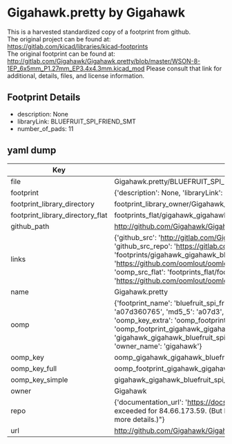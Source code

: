 # Gigahawk.pretty by Gigahawk  
This is a harvested standardized copy of a footprint from github.  
The original project can be found at:  
https://gitlab.com/kicad/libraries/kicad-footprints  
The original footprint can be found at:
http://gitlab.com/Gigahawk/Gigahawk.pretty/blob/master/WSON-8-1EP_6x5mm_P1.27mm_EP3.4x4.3mm.kicad_mod
Please consult that link for additional, details, files, and license information.  
## Footprint Details
* description: None  
* libraryLink: BLUEFRUIT_SPI_FRIEND_SMT  
* number_of_pads: 11  
## yaml dump  
| Key | Value |  
| --- | --- |  
| file | Gigahawk.pretty/BLUEFRUIT_SPI_FRIEND_SMT.kicad_mod |  
| footprint | {'description': None, 'libraryLink': 'BLUEFRUIT_SPI_FRIEND_SMT', 'number_of_pads': 11} |  
| footprint_library_directory | footprint_library_owner/Gigahawk_Gigahawk.pretty |  
| footprint_library_directory_flat | footprints_flat/gigahawk_gigahawk_bluefruit_spi_friend_smt/working |  
| github_path | http://github.com/Gigahawk/Gigahawk.pretty/blob/master/BLUEFRUIT_SPI_FRIEND_SMT.kicad_mod |  
| links | {'github_src': 'http://gitlab.com/Gigahawk/Gigahawk.pretty/blob/master/WSON-8-1EP_6x5mm_P1.27mm_EP3.4x4.3mm.kicad_mod', 'github_src_repo': 'https://gitlab.com/kicad/libraries/kicad-footprints', 'oomp_bot': 'footprints/gigahawk_gigahawk_bluefruit_spi_friend_smt/working', 'oomp_bot_github': 'https://github.com/oomlout/oomlout_oomp_footprint_bot/tree/main/footprints/gigahawk_gigahawk_bluefruit_spi_friend_smt/working', 'oomp_src_flat': 'footprints_flat/footprints_flat/gigahawk_gigahawk_bluefruit_spi_friend_smt/working', 'oomp_src_flat_github': 'https://github.com/oomlout/oomlout_oomp_footprint_src/tree/main/footprints_flat/gigahawk_gigahawk_bluefruit_spi_friend_smt/working'} |  
| name | Gigahawk.pretty |  
| oomp | {'footprint_name': 'bluefruit_spi_friend_smt', 'library_name': 'gigahawk', 'md5': 'a07d360765b3c62b13f21e16732d02d6', 'md5_10': 'a07d360765', 'md5_5': 'a07d3', 'md5_6': 'a07d36', 'oomp_key': 'oomp_gigahawk_gigahawk_bluefruit_spi_friend_smt', 'oomp_key_extra': 'oomp_footprint_gigahawk_gigahawk_bluefruit_spi_friend_smt', 'oomp_key_full': 'oomp_footprint_gigahawk_gigahawk_bluefruit_spi_friend_smt_a07d36', 'oomp_key_simple': 'gigahawk_gigahawk_bluefruit_spi_friend_smt', 'original_filename': 'Gigahawk.pretty/BLUEFRUIT_SPI_FRIEND_SMT.kicad_mod', 'owner_name': 'gigahawk'} |  
| oomp_key | oomp_gigahawk_gigahawk_bluefruit_spi_friend_smt |  
| oomp_key_full | oomp_footprint_gigahawk_gigahawk_bluefruit_spi_friend_smt |  
| oomp_key_simple | gigahawk_gigahawk_bluefruit_spi_friend_smt |  
| owner | Gigahawk |  
| repo | {'documentation_url': 'https://docs.github.com/rest/overview/resources-in-the-rest-api#rate-limiting', 'message': "API rate limit exceeded for 84.66.173.59. (But here's the good news: Authenticated requests get a higher rate limit. Check out the documentation for more details.)"} |  
| url | http://github.com/Gigahawk/Gigahawk.pretty |  

